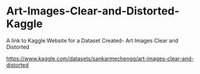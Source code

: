 # Art-Images-Clear-and-Distorted-Kaggle
A link to Kaggle Website for a Dataset Created- Art Images Clear and Distorted


https://www.kaggle.com/datasets/sankarmechengg/art-images-clear-and-distorted
